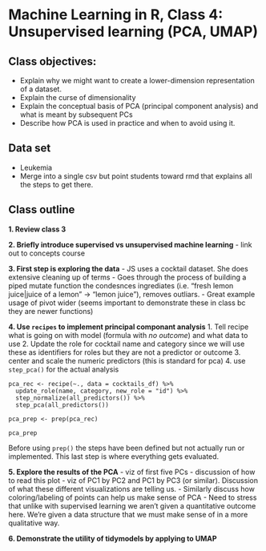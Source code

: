 Machine Learning in R, Class 4: Unsupervised learning (PCA, UMAP)
================

<!--class1.md is generated from class1.Rmd. Please edit that file -->

## Class objectives:

  - Explain why we might want to create a lower-dimension representation
    of a dataset.
  - Explain the curse of dimensionality
  - Explain the conceptual basis of PCA (principal component analysis)
    and what is meant by subsequent PCs
  - Describe how PCA is used in practice and when to avoid using it.

## Data set

  - Leukemia
  - Merge into a single csv but point students toward rmd that explains
    all the steps to get there.

## Class outline

**1. Review class 3**

**2. Briefly introduce supervised vs unsupervised machine learning** -
link out to concepts course

**3. First step is exploring the data** - JS uses a cocktail dataset.
She does extensive cleaning up of terms - Goes through the process of
building a piped mutate function the condesnces ingrediates (i.e. “fresh
lemon juice|juice of a lemon” -\> “lemon juice”), removes outliars. -
Great example usage of pivot wider (seems important to demonstrate these
in class bc they are newer functions)

**4. Use `recipes` to implement principal componant analysis** 1. Tell
recipe what is going on with model (formula with *no outcome*) and what
data to use 2. Update the role for cocktail name and category since we
will use these as identifiers for roles but they are not a predictor or
outcome 3. center and scale the numeric predictors (this is standard for
pca) 4. use `step_pca()` for the actual analysis

    pca_rec <- recipe(~., data = cocktails_df) %>%
      update_role(name, category, new_role = "id") %>%
      step_normalize(all_predictors()) %>%
      step_pca(all_predictors())
      
    pca_prep <- prep(pca_rec)
    
    pca_prep

Before using `prep()` the steps have been defined but not actually run
or implemented. This last step is where everything gets evaluated.

**5. Explore the results of the PCA** - viz of first five PCs -
discussion of how to read this plot - viz of PC1 by PC2 and PC1 by PC3
(or similar). Discussion of what these different visualizations are
telling us. - Similarly discuss how coloring/labeling of points can help
us make sense of PCA - Need to stress that unlike with supervised
learning we aren’t given a quantitative outcome here. We’re given a data
structure that we must make sense of in a more qualitative way.

**6. Demonstrate the utility of tidymodels by applying to UMAP**
